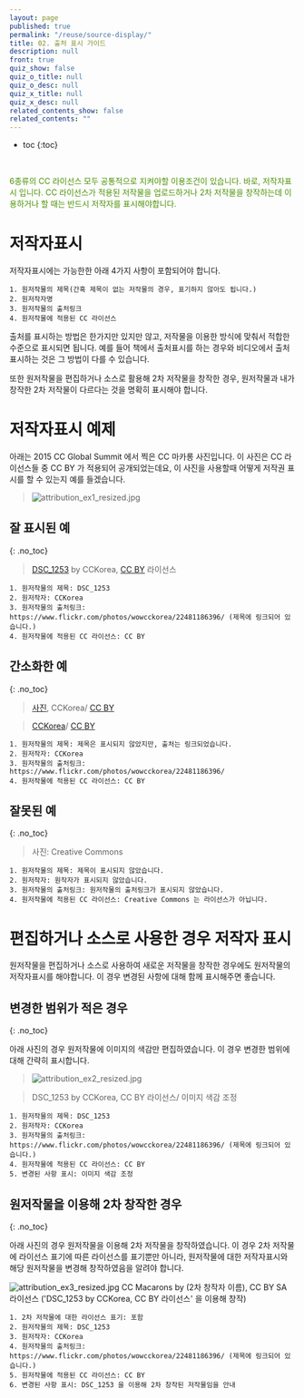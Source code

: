 ```yaml
---
layout: page
published: true
permalink: "/reuse/source-display/"
title: 02. 출처 표시 가이드
description: null
front: true
quiz_show: false
quiz_o_title: null
quiz_o_desc: null
quiz_x_title: null
quiz_x_desc: null
related_contents_show: false
related_contents: ""
---
```





* toc
{:toc}

&nbsp;

<span style="color:#499100">6종류의 CC 라이선스 모두 공통적으로 지켜야할 이용조건이 있습니다. 바로, 저작자표시 입니다. CC 라이선스가 적용된 저작물을 업로드하거나 2차 저작물을 창작하는데 이용하거나 할 때는 반드시 저작자를 표시해야합니다.</span>

# 저작자표시

저작자표시에는 가능한한 아래 4가지 사항이 포함되어야 합니다.

	1. 원저작물의 제목(간혹 제목이 없는 저작물의 경우, 표기하지 않아도 됩니다.)
	2. 원저작자명
	3. 원저작물의 출처링크
	4. 원저작물에 적용된 CC 라이선스

출처를 표시하는 방법은 한가지만 있지만 않고, 저작물을 이용한 방식에 맞춰서 적합한 수준으로 표시되면 됩니다. 예를 들어 책에서 출처표시를 하는 경우와 비디오에서 출처 표시하는 것은 그 방법이 다를 수 있습니다.

또한 원저작물을 편집하거나 소스로 활용해 2차 저작물을 창작한 경우, 원저작물과 내가 창작한 2차 저작물이 다르다는 것을 명확히 표시해야 합니다. 

# 저작자표시 예제

아래는 2015 CC Global Summit 에서 찍은 CC 마카롱 사진입니다. 이 사진은 CC 라이선스들 중 CC BY 가 적용되어 공개되었는데요, 이 사진을 사용할때 어떻게 저작권 표시를 할 수 있는지 예를 들겠습니다.

> ![attribution_ex1_resized.jpg]({{site.baseurl}}/media/attribution_ex1_resized.jpg)

## 잘 표시된 예
{: .no_toc}

> [DSC_1253](https://www.flickr.com/photos/wowcckorea/22481186396/) by CCKorea, [CC BY](http://creativecommons.org/licenses/by/2.0/kr/) 라이선스

	1. 원저작물의 제목: DSC_1253 
	2. 원저작자: CCKorea
	3. 원저작물의 출처링크: https://www.flickr.com/photos/wowcckorea/22481186396/ (제목에 링크되어 있습니다.)
	4. 원저작물에 적용된 CC 라이선스: CC BY

## 간소화한 예
{: .no_toc}

> [사진](https://www.flickr.com/photos/wowcckorea/22481186396/), CCKorea/ [CC BY](http://creativecommons.org/licenses/by/2.0/kr/)

> [CCKorea](https://www.flickr.com/photos/wowcckorea/22481186396/)/ [CC BY](http://creativecommons.org/licenses/by/2.0/kr/)

	1. 원저작물의 제목: 제목은 표시되지 않았지만, 출처는 링크되었습니다.
	2. 원저작자: CCKorea
	3. 원저작물의 출처링크: https://www.flickr.com/photos/wowcckorea/22481186396/
	4. 원저작물에 적용된 CC 라이선스: CC BY

## 잘못된 예
{: .no_toc}

> 사진: Creative Commons

	1. 원저작물의 제목: 제목이 표시되지 않았습니다.
	2. 원저작자: 원작자가 표시되지 않았습니다.
	3. 원저작물의 출처링크: 원저작물의 출처링크가 표시되지 않았습니다.
	4. 원저작물에 적용된 CC 라이선스: Creative Commons 는 라이선스가 아닙니다. 

# 편집하거나 소스로 사용한 경우 저작자 표시

원저작물을 편집하거나 소스로 사용하여 새로운 저작물을 창작한 경우에도 원저작물의 저작자표시를 해야합니다. 
이 경우 변경된 사항에 대해 함께 표시해주면 좋습니다.

## 변경한 범위가 적은 경우
{: .no_toc}

아래 사진의 경우 원저작물에 이미지의 색감만 편집하였습니다. 이 경우 변경한 범위에 대해 간략히 표시합니다.

> ![attribution_ex2_resized.jpg]({{site.baseurl}}/media/attribution_ex2_resized.jpg)

> DSC_1253 by CCKorea, CC BY 라이선스/ 이미지 색감 조정

	1. 원저작물의 제목: DSC_1253 
	2. 원저작자: CCKorea
	3. 원저작물의 출처링크: https://www.flickr.com/photos/wowcckorea/22481186396/ (제목에 링크되어 있습니다.)
	4. 원저작물에 적용된 CC 라이선스: CC BY
	5. 변경된 사항 표시: 이미지 색감 조정

## 원저작물을 이용해 2차 창작한 경우
{: .no_toc}

아래 사진의 경우 원저작물을 이용해 2차 저작물을 창작하였습니다. 이 경우 2차 저작물에 라이선스 표기에 따른 라이선스를 표기뿐만 아니라, 원저작물에 대한 저작자표시와 해당 원저작물을 변경해 창작하였음을 알려야 합니다.

![attribution_ex3_resized.jpg]({{site.baseurl}}/media/attribution_ex3_resized.jpg)
CC Macarons by (2차 창작자 이름), CC BY SA 라이선스
('DSC_1253 by CCKorea, CC BY 라이선스' 을 이용해 창작)

	1. 2차 저작물에 대한 라이선스 표기: 포함
	2. 원저작물의 제목: DSC_1253 
	3. 원저작자: CCKorea
	4. 원저작물의 출처링크: https://www.flickr.com/photos/wowcckorea/22481186396/ (제목에 링크되어 있습니다.)
	5. 원저작물에 적용된 CC 라이선스: CC BY
	6. 변경된 사항 표시: DSC_1253 을 이용해 2차 창작된 저작물임을 안내
